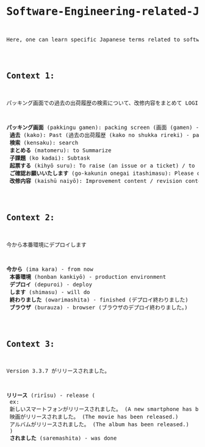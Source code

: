 <pre> <h1>Software-Engineering-related-Japanese-words</h1> <p>Here, one can learn specific Japanese terms related to software engineering field</p>

<h2>Context 1:</h2> <p>パッキング画面での過去の出荷履歴の検索について、改修内容をまとめて LOGI-0000 の子課題として起票しました。 ご確認お願いいたします。</p> <p><b>パッキング画面</b> (pakkingu gamen): packing screen (画面 (gamen) - screen)<br> <b>過去</b> (kako): Past (過去の出荷履歴 (kako no shukka rireki) - past shipping history)<br> <b>検索</b> (kensaku): search<br> <b>まとめる</b> (matomeru): to Summarize<br> <b>子課題</b> (ko kadai): Subtask<br> <b>起票する</b> (kihyō suru): To raise (an issue or a ticket) / to create<br> <b>ご確認お願いいたします</b> (go-kakunin onegai itashimasu): Please confirm (ご確認 (go kakunin): confirmation)<br> <b>改修内容</b> (kaishū naiyō): Improvement content / revision content / contents of the modification</p>

<h2>Context 2:</h2> <p>今から本番環境にデプロイします</p> <p><b>今から</b> (ima kara) - from now<br> <b>本番環境</b> (honban kankiyō) - production environment<br> <b>デプロイ</b> (depuroi) - deploy<br> <b>します</b> (shimasu) - will do<br> <b>終わりました</b> (owarimashita) - finished (デプロイ終わりました)<br> <b>ブラウザ</b> (burauza) - browser (ブラウザのデプロイ終わりました。)</p>

<h2>Context 3:</h2> <p>Version 3.3.7 がリリースされました。</p> <p><b>リリース</b> (rirīsu) - release (<br> ex: <br> 新しいスマートフォンがリリースされました。 (A new smartphone has been released.)<br> 映画がリリースされました。 (The movie has been released.)<br> アルバムがリリースされました。 (The album has been released.)<br> )<br> <b>されました</b> (saremashita) - was done</p> 

</pre>
